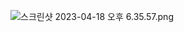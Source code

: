 ![스크린샷 2023-04-18 오후 6.35.57.png](..%2F..%2F..%2F..%2F..%2F..%2F%EC%8A%A4%ED%81%AC%EB%A6%B0%EC%83%B7%202023-04-18%20%EC%98%A4%ED%9B%84%206.35.57.png)